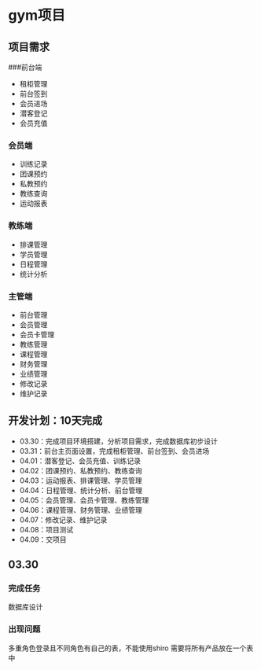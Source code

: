 # gym项目
## 项目需求
###前台端
- 租柜管理
- 前台签到
- 会员进场
- 潜客登记
- 会员充值
### 会员端
- 训练记录
- 团课预约
- 私教预约
- 教练查询
- 运动报表
### 教练端
- 排课管理
- 学员管理
- 日程管理
- 统计分析
### 主管端
- 前台管理
- 会员管理
- 会员卡管理
- 教练管理
- 课程管理
- 财务管理
- 业绩管理
- 修改记录
- 维护记录
## 开发计划：10天完成
- 03.30：完成项目环境搭建，分析项目需求，完成数据库初步设计
- 03.31：前台主页面设置，完成租柜管理、前台签到、会员进场
- 04.01：潜客登记、会员充值、训练记录
- 04.02：团课预约、私教预约、教练查询
- 04.03：运动报表、排课管理、学员管理
- 04.04：日程管理、统计分析、前台管理
- 04.05：会员管理、会员卡管理、教练管理
- 04.06：课程管理、财务管理、业绩管理
- 04.07：修改记录、维护记录
- 04.08：项目测试 
- 04.09：交项目   
## 03.30
### 完成任务
数据库设计
### 出现问题
多重角色登录且不同角色有自己的表，不能使用shiro
需要将所有产品放在一个表中

